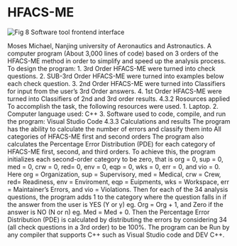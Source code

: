 # HFACS-ME
![Fig  8  Software tool frontend interface](https://github.com/mosymic/HFACS-ME/assets/91667072/cd910dca-a5fb-4d58-9108-ad0e4b687627)

Moses Michael, Nanjing university of Aeronautics and Astronautics. A computer program (About 3,000 lines of code) based on 3 orders of the HFACS-ME method in order to simplify and speed up the analysis process. To design the program: 1. 3rd Order HFACS-ME were turned into check questions. 2. SUB-3rd Order HFACS-ME were turned into examples below each check question. 3. 2nd Order HFACS-ME were turned into Classifiers for input from the user’s 3rd Order answers. 4. 1st Order HFACS-ME were turned into Classifiers of 2nd and 3rd order results. 4.3.2 Rosources applied To accomplish the task, the following resources were used. 1. Laptop. 2. Computer language used: C++ 3. Software used to code, compile, and run the program: Visual Studio Code 4.3.3 Calculations and results The program has the ability to calculate the number of errors and classify them into All categories of HFACS-ME first and second orders The program also calculates the Percentage Error Distribution (PDE) for each category of HFACS-ME first, second, and third orders. To achieve this, the program initializes each second-order category to be zero, that is org = 0, sup = 0, med = 0, crw = 0, red= 0, env = 0, eqp = 0, wks = 0, err = 0, and vio = 0. Here org = Organization, sup = Supervisory, med = Medical, crw = Crew, red= Readiness, env = Enviroment, eqp = Euipments, wks = Workspace, err = Maintainer’s Errors, and vio = Violations. Then for each of the 34 analysis questions, the program adds 1 to the category where the question falls in if the answer from the user is YES (Y or y) eg. Org = Org + 1, and Zero if the answer is NO (N or n) eg. Med = Med + 0. Then the Percentage Error Distribution (PDE) is calculated by distributing the errors by considering 34 (all check questions in a 3rd order) to be 100%. The program can be Run by any compiler that supports C++ such as Visual Studio code and DEV C++.
